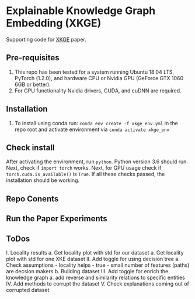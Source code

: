# Explainable Knowledge Graph Embedding (XKGE)
Supporting code for [XKGE]() paper.

## Pre-requisites
1. This repo has been tested for a system running Ubuntu 18.04 LTS, PyTorch (1.2.0), and 
hardware CPU or Nvidia GPU (GeForce GTX 1060 6GB or better).
2. For GPU functionality Nvidia drivers, CUDA, and cuDNN are required.

## Installation
1. To install using conda run: `conda env create -f xkge_env.yml` in the repo root and activate
environment via `conda activate xkge_env`

## Check install
After activating the environment, run `python`. Python version 3.6 should run. Next, check if `import torch` works.
Next, for GPU usage check if `torch.cuda.is_available()` is `True`. If all these checks passed, the installation should
be working.

## Repo Conents

    
## Run the Paper Experiments


## ToDos
I. Locality results
    a. Get locality plot with std for our dataset
    a. Get locality plot with std for one XKE dataset
II. Add toggle for using decision tree
    a. Check assumptions
        - locality helps - true
        - small number of features (paths) are decsion makers
    b. Building dataset
III. Add toggle for enrich the knowledge graph
    a. add reverse and similarity relations to specific entities
IV. Add methods to corrupt the dataset
V. Check explanations coming out of corrupted dataset
